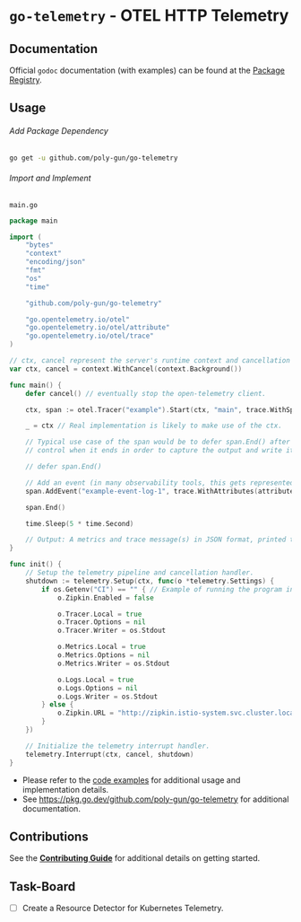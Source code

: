 # `go-telemetry` - OTEL HTTP Telemetry

## Documentation

Official `godoc` documentation (with examples) can be found at the [Package Registry](https://pkg.go.dev/github.com/poly-gun/go-telemetry).

## Usage

###### Add Package Dependency

```bash
go get -u github.com/poly-gun/go-telemetry
```

###### Import and Implement

`main.go`

```go
package main

import (
    "bytes"
    "context"
    "encoding/json"
    "fmt"
    "os"
    "time"

    "github.com/poly-gun/go-telemetry"

    "go.opentelemetry.io/otel"
    "go.opentelemetry.io/otel/attribute"
    "go.opentelemetry.io/otel/trace"
)

// ctx, cancel represent the server's runtime context and cancellation handler.
var ctx, cancel = context.WithCancel(context.Background())

func main() {
    defer cancel() // eventually stop the open-telemetry client.

    ctx, span := otel.Tracer("example").Start(ctx, "main", trace.WithSpanKind(trace.SpanKindUnspecified))

    _ = ctx // Real implementation is likely to make use of the ctx.

    // Typical use case of the span would be to defer span.End() after initialization; however, in the example, we need to
    // control when it ends in order to capture the output and write it out as the example.

    // defer span.End()

    // Add an event (in many observability tools, this gets represented as a log message).
    span.AddEvent("example-event-log-1", trace.WithAttributes(attribute.String("message", "Hello World")))

    span.End()

    time.Sleep(5 * time.Second)

    // Output: A metrics and trace message(s) in JSON format, printed to standard-output.
}

func init() {
    // Setup the telemetry pipeline and cancellation handler.
    shutdown := telemetry.Setup(ctx, func(o *telemetry.Settings) {
        if os.Getenv("CI") == "" { // Example of running the program in a local, development environment.
            o.Zipkin.Enabled = false

            o.Tracer.Local = true
            o.Tracer.Options = nil
            o.Tracer.Writer = os.Stdout

            o.Metrics.Local = true
            o.Metrics.Options = nil
            o.Metrics.Writer = os.Stdout

            o.Logs.Local = true
            o.Logs.Options = nil
            o.Logs.Writer = os.Stdout
        } else {
            o.Zipkin.URL = "http://zipkin.istio-system.svc.cluster.local:9411"
        }
    })

    // Initialize the telemetry interrupt handler.
    telemetry.Interrupt(ctx, cancel, shutdown)
}
```

- Please refer to the [code examples](./example_test.go) for additional usage and implementation details.
- See https://pkg.go.dev/github.com/poly-gun/go-telemetry for additional documentation.

## Contributions

See the [**Contributing Guide**](./CONTRIBUTING.md) for additional details on getting started.

## Task-Board

- [ ] Create a Resource Detector for Kubernetes Telemetry.
